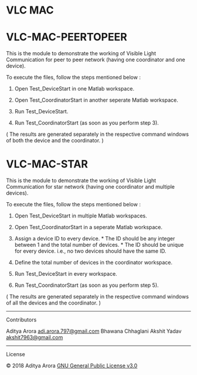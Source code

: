 # VLC MAC

# VLC-MAC-PEERTOPEER
This is the module to demonstrate the working of Visible Light Communication for peer to peer network (having one coordinator and one device).

To execute the files, follow the steps mentioned below :

  1. Open Test_DeviceStart in one Matlab workspace.
  
  2. Open Test_CoordinatorStart in another seperate Matlab workspace.
  
  3. Run Test_DeviceStart.

  4. Run Test_CoordinatorStart (as soon as you perform step 3).

( The results are generated separately in the respective command windows of both the device and the coordinator. )

# VLC-MAC-STAR
This is the module to demonstrate the working of Visible Light Communication for star network (having one coordinator and multiple devices).

To execute the files, follow the steps mentioned below :

  1. Open Test_DeviceStart in multiple Matlab workspaces.
  
  2. Open Test_CoordinatorStart in a seperate Matlab workspace.

  3. Assign a device ID to every device. 
	*  The ID should be any integer between 1 and the total number of devices.
	*  The ID should be unique for every device. i.e., no two devices should have the same ID.

  4. Define the total number of devices in the coordinator workspace.
  
  5. Run Test_DeviceStart in every workspace.

  6. Run Test_CoordinatorStart (as soon as you perform step 5).

( The results are generated separately in the respective command windows of all the devices and the coordinator. )

----------------------------------------------------------------------------------------------------------------------------------------
Contributors

Aditya Arora adi.arora.797@gmail.com Bhawana Chhaglani Akshit Yadav akshit7963@gmail.com

----------------------------------------------------------------------------------------------------------------------------------------

License

© 2018  Aditya Arora [GNU General Public License v3.0](LICENSE)

